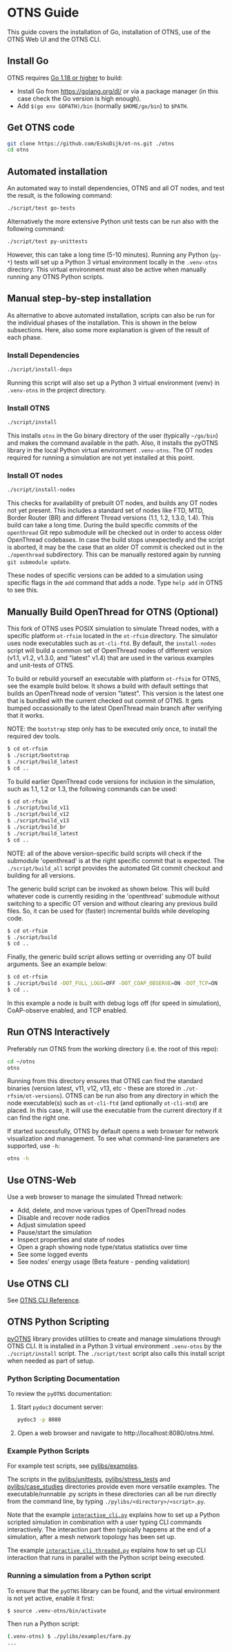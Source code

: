# OTNS Guide
This guide covers the installation of Go, installation of OTNS, use of the OTNS Web UI and the OTNS CLI.

## Install Go

OTNS requires [Go 1.18 or higher](https://golang.org/dl/) to build:

 - Install Go from https://golang.org/dl/ or via a package manager (in this case check the Go version is high enough).
 - Add `$(go env GOPATH)/bin` (normally `$HOME/go/bin`) to `$PATH`.

## Get OTNS code

```bash
git clone https://github.com/EskoDijk/ot-ns.git ./otns
cd otns
```

## Automated installation

An automated way to install dependencies, OTNS and all OT nodes, and test the result, is the following command:

```bash
./script/test go-tests
```

Alternatively the more extensive Python unit tests can be run also with the following command:

```bash
./script/test py-unittests
```

However, this can take a long time (5-10 minutes). Running any Python (`py-*`) tests will set up a Python 3 virtual 
environment locally in the `.venv-otns` directory. This virtual environment must also be active when manually running 
any OTNS Python scripts.

## Manual step-by-step installation

As alternative to above automated installation, scripts can also be run for the individual phases of the installation. 
This is shown in the below subsections. Here, also some more explanation is given of the result of each phase.

### Install Dependencies

```bash
./script/install-deps
```

Running this script will also set up a Python 3 virtual environment (venv) in `.venv-otns` in the project directory.

### Install OTNS

```bash
./script/install
```

This installs `otns` in the Go binary directory of the user (typically `~/go/bin`) and makes the command available in 
the path. Also, it installs the pyOTNS library in the local Python virtual environment `.venv-otns`.
The OT nodes required for running a simulation are not yet installed at this point.

### Install OT nodes

```bash
./script/install-nodes
```

This checks for availability of prebuilt OT nodes, and builds any OT nodes not yet present. This includes a standard 
set of nodes like FTD, MTD, Border Router (BR) and different Thread versions (1.1, 1.2, 1.3.0, 1.4). This build 
can take a long time. During the build specific commits of the `openthread` Git repo submodule will be checked out in 
order to access older OpenThread codebases. In case the build stops unexpectedly and the script is aborted, it may be 
the case that an older OT commit is checked out in the `./openthread` subdirectory. This can be manually restored 
again by running `git submodule update`.

These nodes of specific versions can be added to a simulation using specific flags in the `add` command that adds
a node. Type `help add` in OTNS to see this.

## Manually Build OpenThread for OTNS (Optional)

This fork of OTNS uses POSIX simulation to simulate Thread nodes, with a specific platform `ot-rfsim` located in the 
`ot-rfsim` directory.
The simulator uses node executables such as `ot-cli-ftd`. By default, the `install-nodes` script will build 
a common set of OpenThread nodes of different version (v1.1, v1.2, v1.3.0, and "latest" v1.4) that 
are used in the various examples and unit-tests of OTNS.

To build or rebuild yourself an executable with platform `ot-rfsim` for OTNS, see the example build below. 
It shows a build with default settings that builds an OpenThread node of version "latest".  This version is the 
latest one that is bundled with the current checked out commit of OTNS. It gets bumped occassionally to the 
latest OpenThread main branch after verifying that it works.

NOTE: the `bootstrap` step only has to be executed only once, to install the required dev tools.

```bash
$ cd ot-rfsim
$ ./script/bootstrap
$ ./script/build_latest
$ cd ..
```

To build earlier OpenThread code versions for inclusion in the simulation, such as 1.1, 1.2 or 1.3, the following 
commands can be used:

```bash
$ cd ot-rfsim
$ ./script/build_v11
$ ./script/build_v12
$ ./script/build_v13
$ ./script/build_br
$ ./script/build_latest
$ cd ..
```

NOTE: all of the above version-specific build scripts will check if the submodule 'openthread' is at the right specific 
commit that is expected. The `./script/build_all` script provides the automated Git commit checkout and building for 
all versions.

The generic build script can be invoked as shown below. This will build whatever code is currently 
residing in the 'openthread' submodule without switching to a specific OT version and without clearing any previous 
build files. So, it can be used for (faster) incremental builds while developing code.

```bash
$ cd ot-rfsim
$ ./script/build
$ cd ..
```

Finally, the generic build script allows setting or overriding any OT build arguments. See an example below:

```bash
$ cd ot-rfsim
$ ./script/build -DOT_FULL_LOGS=OFF -DOT_COAP_OBSERVE=ON -DOT_TCP=ON
$ cd ..
```

In this example a node is built with debug logs off (for speed in simulation), CoAP-observe enabled, and TCP enabled.

## Run OTNS Interactively

Preferably run OTNS from the working directory (i.e. the root of this repo):

```bash
cd ~/otns
otns
```

Running from this directory ensures that OTNS can find the standard binaries (version latest, v11, v12, v13, etc - 
these are stored in `./ot-rfsim/ot-versions`).
OTNS can be run also from any directory in which the node executable(s) such as `ot-cli-ftd` (and optionally 
`ot-cli-mtd`) are placed. In this case, it will use the executable from the current directory if it can find the 
right one.

If started successfully, OTNS by default opens a web browser for network visualization and management.
To see what command-line parameters are supported, use `-h`:

```bash
otns -h
```

## Use OTNS-Web

Use a web browser to manage the simulated Thread network:

* Add, delete, and move various types of OpenThread nodes
* Disable and recover node radios
* Adjust simulation speed
* Pause/start the simulation
* Inspect properties and state of nodes
* Open a graph showing node type/status statistics over time
* See some logged events
* See nodes' energy usage (Beta feature - pending validation)

## Use OTNS CLI

See [OTNS CLI Reference](cli/README.md). 

## OTNS Python Scripting

[pyOTNS](pylibs/otns) library provides utilities to create and manage simulations through OTNS CLI. It is installed in a 
Python 3 virtual environment `.venv-otns` by the `./script/install` script. The `./script/test` script also calls this 
install script when needed as part of setup.

### Python Scripting Documentation

To review the `pyOTNS` documentation:
1. Start `pydoc3` document server:
    ```bash
    pydoc3 -p 8080
    ```
2. Open a web browser and navigate to http://localhost:8080/otns.html.

### Example Python Scripts
For example test scripts, see [pylibs/examples](pylibs/examples). 

The scripts in the 
[pylibs/unittests](pylibs/unittests), [pylibs/stress_tests](pylibs/stress_tests) and [pylibs/case_studies](pylibs/case_studies)
directories provide even more versatile examples. The executable/runnable .py scripts in these directories 
can all be run directly from the command line, by typing `./pylibs/<directory>/<script>.py`.

Note that the example [`interactive_cli.py`](pylibs/examples/interactive_cli.py) explains how to set up a Python 
scripted simulation in combination with a user typing CLI commands interactively. The interaction part then typically 
happens at the end of a simulation, after a mesh network topology has been set up.

The example [`interactive_cli_threaded.py`](pylibs/examples/interactive_cli_threaded.py) explains how to set up CLI 
interaction that runs in parallel with the Python script being executed.

### Running a simulation from a Python script

To ensure that the `pyOTNS` library can be found, and the virtual environment is not yet active, enable it first:

```bash
$ source .venv-otns/bin/activate
```

Then run a Python script:

```bash
(.venv-otns) $ ./pylibs/examples/farm.py
...
```
